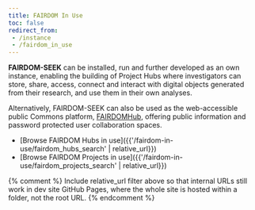 ```yaml
---
title: FAIRDOM In Use
toc: false
redirect_from: 
 - /instance
 - /fairdom_in_use
---
```


**FAIRDOM-SEEK**  can be installed, run and further developed as an own instance, enabling the building of Project Hubs where investigators can store, share, access, connect and interact with digital objects generated from their research, and use them in their own analyses.

Alternatively, FAIRDOM-SEEK can also be used as the web-accessible public Commons platform, [FAIRDOMHub](https://fairdomhub.org/), offering public information and password protected user collaboration spaces.

* [Browse FAIRDOM Hubs in use]({{'/fairdom-in-use/fairdom_hubs_search' | relative_url}})
* [Browse FAIRDOM Projects in use]({{'/fairdom-in-use/fairdom_projects_search' | relative_url}})

{% comment %} 
Include relative_url filter above so that internal URLs still work
in dev site GitHub Pages, where the whole site is hosted within a folder,
not the root URL.
{% endcomment %}